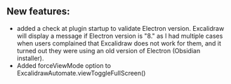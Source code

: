 ## New features:
- added a check at plugin startup to validate Electron version. Excalidraw will display a message if Electron version is "8." as I had multiple cases when users complained that Excalidraw does not work for them, and it turned out they were using an old version of Electron (Obsidian installer).
- Added forceViewMode option to ExcalidrawAutomate.viewToggleFullScreen()